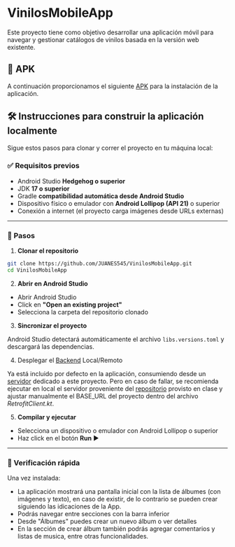 # VinilosMobileApp

Este proyecto tiene como objetivo desarrollar una aplicación móvil para navegar y gestionar catálogos de vinilos basada en la versión web existente.

## 🍷 APK
A continuación proporcionamos el siguiente [APK](https://github.com/JUANES545/VinilosMobileApp/releases/download/5.0/VinilosMobileApp.apk) para la instalación de la aplicación.

## 🛠️ Instrucciones para construir la aplicación localmente

Sigue estos pasos para clonar y correr el proyecto en tu máquina local:

### ✅ Requisitos previos

- Android Studio **Hedgehog o superior**
- JDK **17 o superior**
- Gradle **compatibilidad automática desde Android Studio**
- Dispositivo físico o emulador con **Android Lollipop (API 21)** o superior
- Conexión a internet (el proyecto carga imágenes desde URLs externas)

---

### 🧾 Pasos

1. **Clonar el repositorio**

```bash
git clone https://github.com/JUANES545/VinilosMobileApp.git
cd VinilosMobileApp
```

2. **Abrir en Android Studio**

- Abrir Android Studio
- Click en **"Open an existing project"**
- Selecciona la carpeta del repositorio clonado

3. **Sincronizar el proyecto**

Android Studio detectará automáticamente el archivo `libs.versions.toml` y descargará las dependencias.

4. Desplegar el [Backend](https://github.com/MISW-4104-Web/BackVynils) Local/Remoto

Ya está incluido por defecto en la aplicación, consumiendo desde un [servidor](https://dev2.gestionhq5.com.co/) dedicado a este proyecto. 
Pero en caso de fallar, se recomienda ejecutar en local el servidor proveniente del [repositorio](https://github.com/MISW-4104-Web/BackVynils) provisto en clase y ajustar manualmente el BASE_URL del proyecto dentro del archivo *RetrofitClient.kt*.

5. **Compilar y ejecutar**

- Selecciona un dispositivo o emulador con Android Lollipop o superior
- Haz click en el botón **Run** ▶️

---

### 🧪 Verificación rápida

Una vez instalada:

- La aplicación mostrará una pantalla inicial con la lista de álbumes  (con imágenes y texto), en caso de existir, de lo contrario se pueden crear siguiendo las idicaciones de la App.
- Podrás navegar entre secciones con la barra inferior
- Desde "Álbumes" puedes crear un nuevo álbum o ver detalles
- En la sección de crear álbum también podrás agregar comentarios y listas de musica, entre otras funcionalidades.
